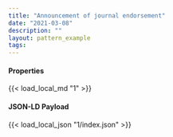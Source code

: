 ```yaml
---
title: "Announcement of journal endorsement"
date: "2021-03-08"
description: ""
layout: pattern_example
tags: 
---
```



<div class="row">
    <div class="col">
        <h4>Properties</h4>
        {{< load_local_md "1" >}}
    </div>
    <div class="col">
        <h4>JSON-LD Payload</h4>
        {{< load_local_json "1/index.json" >}}
    </div>
</div>
